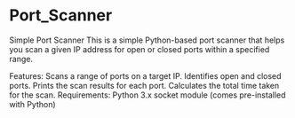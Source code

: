 # Port_Scanner
Simple Port Scanner
This is a simple Python-based port scanner that helps you scan a given IP address for open or closed ports within a specified range.

Features:
Scans a range of ports on a target IP.
Identifies open and closed ports.
Prints the scan results for each port.
Calculates the total time taken for the scan.
Requirements:
Python 3.x
socket module (comes pre-installed with Python)
